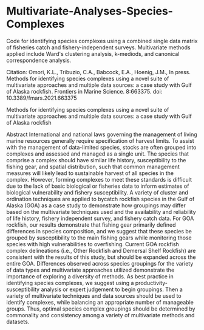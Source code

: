 # Multivariate-Analyses-Species-Complexes

Code for identifying species complexes using a combined single data matrix of fisheries catch and fishery-independent surveys. Multivariate methods applied include Ward's clustering analysis, k-mediods, and canonical correspondence analysis. 

Citation: Omori, K.L., Tribuzio, C.A., Babcock, E.A., Hoenig, J.M., In press. Methods for identifying species complexes using a novel suite of multivariate approaches and multiple data sources: a case study with Gulf of Alaska rockfish. Frontiers in Marine Science. 8:663375. doi: 10.3389/fmars.2021.663375

Methods for identifying species complexes using a novel suite of multivariate approaches and multiple data sources: a case study with Gulf of Alaska rockfish

Abstract
International and national laws governing the management of living marine resources generally require specification of harvest limits. To assist with the management of data-limited species, stocks are often grouped into complexes and assessed and managed as a single unit. The species that comprise a complex should have similar life history, susceptibility to the fishing gear, and spatial distribution, such that common management measures will likely lead to sustainable harvest of all species in the complex. However, forming complexes to meet these standards is difficult due to the lack of basic biological or fisheries data to inform estimates of biological vulnerability and fishery susceptibility. A variety of cluster and ordination techniques are applied to bycatch rockfish species in the Gulf of Alaska (GOA) as a case study to demonstrate how groupings may differ based on the multivariate techniques used and the availability and reliability of life history, fishery independent survey, and fishery catch data. For GOA rockfish, our results demonstrate that fishing gear primarily defined differences in species composition, and we suggest that these species be grouped by susceptibility to the main fishing gears while monitoring those species with high vulnerabilities to overfishing. Current GOA rockfish complex delineations (i.e., Other Rockfish and Demersal Shelf Rockfish) are consistent with the results of this study, but should be expanded across the entire GOA. Differences observed across species groupings for the variety of data types and multivariate approaches utilized demonstrate the importance of exploring a diversity of methods. As best practice in identifying species complexes, we suggest using a productivity-susceptibility analysis or expert judgement to begin groupings. Then a variety of multivariate techniques and data sources should be used to identify complexes, while balancing an appropriate number of manageable groups. Thus, optimal species complex groupings should be determined by commonality and consistency among a variety of multivariate methods and datasets. 
